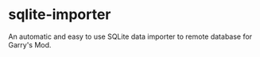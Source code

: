# sqlite-importer
An automatic and easy to use SQLite data importer to remote database for Garry's Mod.
